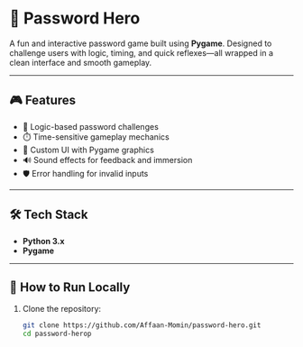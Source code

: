 # 🔐 Password Hero

A fun and interactive password game built using **Pygame**. Designed to challenge users with logic, timing, and quick reflexes—all wrapped in a clean interface and smooth gameplay.

---

## 🎮 Features

- 🧠 Logic-based password challenges
- ⏱️ Time-sensitive gameplay mechanics
- 🎨 Custom UI with Pygame graphics
- 🔊 Sound effects for feedback and immersion
- 🛡️ Error handling for invalid inputs

---

## 🛠️ Tech Stack

- **Python 3.x**
- **Pygame**
---

## 🚀 How to Run Locally

1. Clone the repository:
   ```bash
   git clone https://github.com/Affaan-Momin/password-hero.git
   cd password-herop
